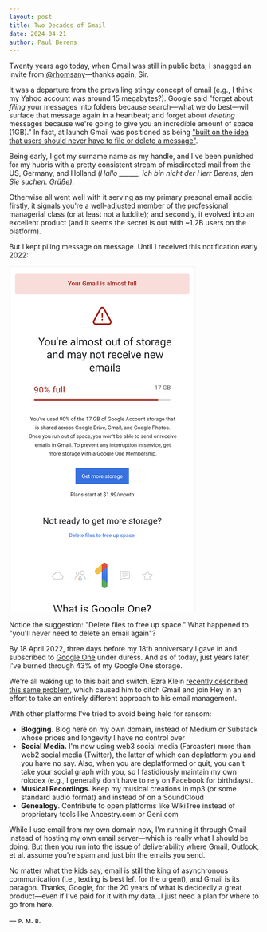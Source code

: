 ```yaml
---
layout: post
title: Two Decades of Gmail
date: 2024-04-21
author:	Paul Berens
---
```

Twenty years ago today, when Gmail was still in public beta, I snagged an invite from [@rhomsany](https://twitter.com/rhomsany)—thanks again, Sir.

It was a departure from the prevailing stingy concept of email (e.g., I think my Yahoo account was around 15 megabytes?). Google said "forget about *filing* your messages into folders because search—what we do best—will surface that message again in a heartbeat; and forget about *deleting* messages because we're going to give you an incredible amount of space (1GB)." In fact, at launch Gmail was positioned as being ["built on the idea that users should never have to file or delete a message"](https://googlepress.blogspot.com/2004/04/google-gets-message-launches-gmail.html).

Being early, I got my surname name as my handle, and I've been punished for my hubris with a pretty consistent stream of misdirected mail from the US, Germany, and Holland *(Hallo ______, ich bin nicht der Herr Berens, den Sie suchen. Grüße)*.

Otherwise all went well with it serving as my primary presonal email addie: firstly, it signals you're a well-adjusted member of the professional managerial class (or at least not a luddite); and secondly, it evolved into an excellent product (and it seems the secret is out with ~1.2B users on the platform).

But I kept piling message on message. Until I received this notification early 2022:

![Gmail out of storage notification](/assets/images/gmail.storage.png)

Notice the suggestion: "Delete files to free up space." What happened to "you'll never need to delete an email again"?

By 18 April 2022, three days before my 18th anniversary I gave in and subscribed to [Google One](https://one.google.com/) under duress. And as of today, just years later, I've burned through 43% of my Google One storage. 

We're all waking up to this bait and switch. Ezra Klein [recently described this same problem](https://www.nytimes.com/2024/04/07/opinion/gmail-email-digital-shame.html), which caused him to ditch Gmail and join Hey in an effort to take an entirely different approach to his email management.

With other platforms I've tried to avoid being held for ransom:
- **Blogging.** Blog here on my own domain, instead of Medium or Substack whose prices and longevity I have no control over
- **Social Media.** I'm now using web3 social media (Farcaster) more than web2 social media (Twitter), the latter of which can deplatform you and you have no say. Also, when you are deplatformed or quit, you can't take your social graph with you, so I fastidiously maintain my own rolodex (e.g., I generally don't have to rely on Facebook for birthdays).
- **Musical Recordings.** Keep my musical creations in mp3 (or some standard audio format) and instead of on a SoundCloud
- **Genealogy**. Contribute to open platforms like WikiTree instead of proprietary tools like Ancestry.com or Geni.com

While I use email from my own domain now, I'm running it through Gmail instead of hosting my own email server—which is really what I should be doing. But then you run into the issue of deliverability where Gmail, Outlook, et al. assume you're spam and just bin the emails you send.

No matter what the kids say, email is still the king of asynchronous communication (i.e., texting is best left for the urgent), and Gmail is its paragon. Thanks, Google, for the 20 years of what is decidedly a great product—even if I've paid for it with my data...I just need a plan for where to go from here.

— ᴘ. ᴍ. ʙ.